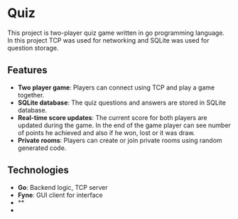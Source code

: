 # Quiz

This project is two-player quiz game written in go programming language. In this project TCP was used for networking and SQLite was used for question storage.

## Features
- **Two player game**: Players can connect using TCP and play a game together.
- **SQLite database**: The quiz questions and answers are stored in SQLite database.
- **Real-time score updates**: The current score for both players are updated during the game. In the end of the game player can see number of points he achieved and also if he won, lost or it was draw.
- **Private rooms**: Players can create or join private rooms using random generated code.

## Technologies
- **Go**: Backend logic, TCP server
- **Fyne**: GUI client for interface
- **
-
